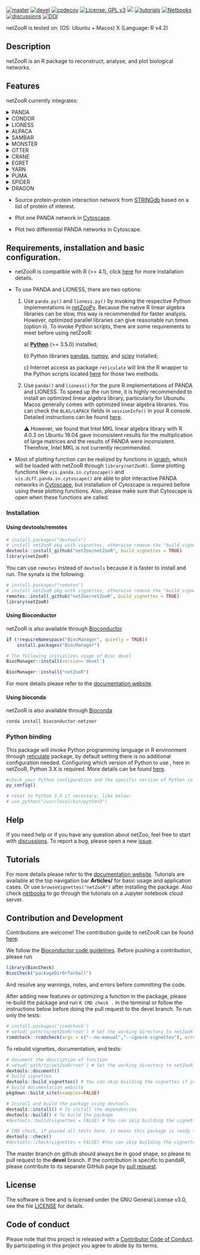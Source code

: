 [![master](https://github.com/netZoo/netZooR/actions/workflows/main.yml/badge.svg?branch=master)](https://github.com/netZoo/netZooR/actions/workflows/main.yml)
[![devel](https://github.com/netZoo/netZooR/actions/workflows/main.yml/badge.svg?branch=devel)](https://github.com/netZoo/netZooR/actions/workflows/main.yml)
[![codecov](https://codecov.io/gh/netZoo/netZooR/branch/devel/graph/badge.svg)](https://codecov.io/gh/netZoo/netZooR)
[![License: GPL v3](https://img.shields.io/badge/License-GPLv3-blue.svg)](https://www.gnu.org/licenses/gpl-3.0)
<a href="https://netzoo.github.io/netZooR/"><img src="https://img.shields.io/badge/docs-passing-green"></a>
[![tutorials](https://img.shields.io/badge/netZooR-tutorials-9cf)](https://github.com/netZoo/netZooR/tree/master/vignettes)
[![Netbooks](https://img.shields.io/badge/netZooR-Netbooks-ff69b4)](http://netbooks.networkmedicine.org/user/marouenbg/notebooks/Welcome_to_netBooks.ipynb?)
[![discussions](https://img.shields.io/badge/netZooR-discussions-orange)](https://github.com/netZoo/netZooR/discussions)
[![DOI](https://zenodo.org/badge/190646802.svg)](https://zenodo.org/badge/latestdoi/190646802)

netZooR is tested on: (OS: Ubuntu + Macos) X (Language: R v4.2)

## Description
netZooR is an R package to reconstruct, analyse, and plot biological networks.

## Features

netZooR currently integrates:

<details>
<summary>PANDA</summary>
<b>PANDA</b> (Passing Attributes between Networks for Data Assimilation) <a href="http://journals.plos.org/plosone/article?id=10.1371/journal.pone.0064832">Glass et al. 2013</a>: PANDA is a method for estimating bipartite gene regulatory networks (GRNs) consisting of two types of nodes: transcription factors (TFs) and genes. An edge between TF $i$ and gene $j$ indicates that gene $j$ is regulated by TF $i$. The edge weight represents the strength of evidence for this regulatory relationship obtained by integrating three types of biological data: gene expression data, protein-protein interaction (PPI) data, and transcription factor binding motif (TFBM) data. PANDA is an iterative approach that begins with a seed GRN estimated from TFBMs and uses message passing between data types to refine the seed network to a final GRN that is consistent with the information contained in gene expression, PPI, and TFBM data. 
</details>

<details>
<summary>CONDOR</summary>
<b>CONDOR</b> (COmplex Network Description Of Regulators) <a href="http://journals.plos.org/ploscompbiol/article?id=10.1371/journal.pcbi.1005033">Platig et al. 2016</a>: CONDOR is a tool for community detection in bipartite networks. Many community detection methods for unipartite networks are based on the concept of maximizing a modularity metric that compares the weight of edges within communities to the weight of edges between communities, prioritizing community assignments with higher values of the former relative to the latter. CONDOR extends this concept to bipartite networks by optimizing a bipartite version of modularity defined by <a href="https://pubmed.ncbi.nlm.nih.gov/18233893/">Barber (2007)</a>. To enable bipartite community detection on large networks such gene regulatory networks, CONDOR uses a fast unipartite modularity maximization method on one of the two unipartite projections of the bipartite network.  In Platig et al. (2016), CONDOR is applied to bipartite networks of single nucleotide polymorphisms (SNPs) and gene expression, where a network edge from a SNP node to a gene node is indicative of an association between the SNP and the gene expression level, commonly known as an expression quantitative trait locus (eQTL). Communities detected with CONDOR contained local hub nodes ("core SNPs") enriched for association with disease, suggesting that functional eQTL relationships are encoded at the community level.
</details>

<details>
<summary>LIONESS</summary>
<b>LIONESS</b> (Linear Interpolation to Obtain Network Estimates for Single Samples) <a href="https://doi.org/10.1016/j.isci.2019.03.021">Kuijjer et al. 2019</a>: LIONESS is a flexible method for single-sample network integration. The machinery behind LIONESS is a leave-one-out approach. To construct a single-sample network for sample $i$, a first network is estimated on the full dataset and a second network is estimated on the dataset with sample $i$ withheld. The single-sample network is then estimated based on the difference between these two networks. Any method that can be used to estimate a network can be used with LIONESS to estimate single-sample networks. Two common use cases are the use of LIONESS to generate single-sample GRNs based on PANDA and the use of LIONESS to generate single-sample Pearson correlation networks.
</details>

<details>
<summary>ALPACA</summary>
<b>ALPACA</b> (ALtered Partitions Across Community Architectures) <a href="https://www.nature.com/articles/s41540-018-0052-5">Padi and Quackenbush 2018</a>: ALPACA is a method for differential network analysis that is based on a novel approach to comparison of network community structures. Comparisons of community structure have typically been accomplished by assessing which nodes switch community membership between networks ("community comparison") or by computing the edge weight differences by subtracting the adjacency matrices of two networks and then performing community detection on the resulting differential network ("edge subtraction"). Both these approaches have important limitations. Community comparison is subject to a resolution limit and cannot detect differences smaller than the average community size in a network. Edge subtraction transfers noise from both of the original networks to the differential network, leading to an imprecise estimator. Moreover, positive and negative edge differences cannot be distinguished in the subsequent community detection performed on the differential network. 

  In contrast to community comparison and edge subtraction, ALPACA compares the community structure of two networks by optimizing a new metric: "differential modularity". In the ALPACA algorithm, one network is defined as the reference network and the second is defined as the perturbed network. The differential modularity metric measures the extent to which edges in a community in the perturbed network differ from those that would be expected by random chance according to a null distribution based on the reference network. Community structure of the perturbed network is determined by maximizing this differential modularity. The resulting communities are "differential modules" that show how the perturbed network differs from the reference network at the community level.
</details>

<details>
<summary>SAMBAR</summary>
<b>SAMBAR</b> (Subtyping Agglomerated Mutations By Annotation Relations) <a href="https://www.nature.com/articles/s41416-018-0109-7">Kuijjer et al.</a>: SAMBAR is a tool for studying cancer subtypes based on patterns of somatic mutations in curated biological pathways. Rather than characterize cancer according to mutations at the gene level, SAMBAR agglomerates mutations within pathways to define a pathway mutation score. To avoid bias based on pathway representation, these pathway mutation scores correct for the number of genes in each pathway as well as the number of times each gene is represented in the universe of pathways. By taking a pathway rather than gene-by-gene lens, SAMBAR both de-sparsifies somatic mutation data and incorporates important prior biological knowledge. Kuijjer et al. (2018) demonstrate that SAMBAR is capable of outperforming other methods for cancer subtyping, producing subtypes with greater between-subtype distances; the authors use SAMBAR for a pan-cancer subtyping analysis that identifies four diverse pan-cancer subtypes linked to distinct molecular processes. 
</details>

<details>
<summary>MONSTER</summary>
<b>MONSTER</b> (Modeling Network State Transitions from Expression and Regulatory data) <a href="https://doi.org/10.1186/s12918-017-0517-y">Schlauch et al.</a>: MONSTER is a method for estimating transitions between network states by modeling the adjacency matrix of one state as a linear transformation of the adjacency matrix of another. Like LIONESS, MONSTER is a flexible method that does not require a particular type of network structure. MONSTER models the perturbation of an initial network A into a perturbed network B according to a matrix product B = AT. T is a transition matrix encoding the changes that map A to B. When A and B are gene regulatory networks, i.e., bipartite networks between TFs and genes, the MONSTER framework leads naturally to the definition of TF involvement as the sum of the off-diagonal weights for a transcription factor $i$ in the transition matrix T. This perspective enables MONSTER to identify differentially involved TFs that contribute to network transitions differently between different conditions. This dimension cannot be captured from a traditional differential expression analysis of TFs, which will not detect TFs that have the same concentration between conditions.
</details>

<details>
<summary>OTTER</summary>
<b>OTTER</b> (Optimization to Estimate Regulation) <a href="https://www.biorxiv.org/content/10.1101/2020.06.23.167999v2.abstract">Weighill et al.</a>: OTTER is a GRN inference method based on the idea that observed biological data (PPI data and gene co-expression data) are projections of a bipartite GRN between TFs and genes. Specifically, PPI data represent the projection of the GRN onto the TF-TF space and gene co-expression data represent the projection of the GRN onto the gene-gene space. OTTER reframes the problem of GRN inference as a problem of relaxed graph matching and finds a GRN that has optimal agreement with the observed PPI and coexpression data. The OTTER objective function is tunable in two ways: first, one can prioritize matching the PPI data or the coexpression data more heavily depending on one's confidence in the data source; second, there is a regularization parameter that can be applied to induce sparsity on the estimated GRN. The OTTER objective function can be solved using spectral decomposition techniques and gradient descent; the latter is shown to be closely related to the PANDA message-passing approach (Glass et al. 2013).
</details>

<details>
<summary>CRANE</summary>
<b>CRANE</b> (Constrained Random Alteration of Network Edges) <a href="https://doi.org/10.3389/fgene.2020.603264">Lim et al.</a>: CRANE is a method for determining statistical significance of structural differences between networks.  Analysis with CRANE is a four-phase process. The first step of CRANE is to estimate two networks: a reference network and a perturbed network. In the same spirit as LIONESS, CRANE is flexible: any network inference method (e.g., correlation, partial correlation, PANDA) can be used at this stage. In the second step, differential features are determined by comparing the reference and perturbed networks. Here, CRANE is again flexible: such differential features could arise from simple measures such as a comparison of node degree or centrality, or from more nuanced techniques such as differential module detection with ALPACA. Third, a large number of constrained random networks are developed based on the network structure of the reference network. By comparing each random network with the original reference network, a set of null differential measures is obtained. Fourth, the observed differential features from step two can be compared with the null distribution from step three to generate empirical p-values. A typical workflow for applying CRANE in NetZooR would involve fitting PANDA networks in step one and using ALPACA to estimate differential modules in step two. 
</details>

<details>
<summary>EGRET</summary>
<b>EGRET</b> (Estimating the Genetic Regulatory effects on TFs) <a href="https://www.genome.org/cgi/doi/10.1101/gr.275107.120">Weighill et al.</a>: EGRET incorporates genetic variants as a fourth data type in the PANDA message-passing framework, enabling the estimation of genotype-specific GRNs. Genetic variants can alter transcription factor binding by affecting the composition of motif sites on the DNA. Not every genetic variant has such an affect; EGRET incorporates only genetic variants which have (1) been shown to be associated with gene expression (expression quantitative trait loci, or eQTL), and (2) are predicted to affect transcription factor binding based on a tool called QBiC (Martin et al. 2019). This information is used in combination with TFBM predictions as input to the PANDA message-passing framework. The resulting EGRET network is a genotype-specific bipartite GRN that is similar to a PANDA network but incorporates the information contained by individual genetic variation.
</details>

<details>
<summary>YARN</summary>
<b>YARN</b> (Yet Another RNa-seq package) <a href="https://bmcbioinformatics.biomedcentral.com/articles/10.1186/s12859-017-1847-x">Paulsson et al.</a>: YARN is a package that combines quality control, gene filtering, and normalization steps to streamline the preprocessing of large-scale, multi-tissue gene expression data from resources such as the Genotype-Tissue Expression (GTEx) project.  Among other steps, YARN uses principal coordinate analysis (PCoA) to determine if samples collected from different sites on the same tissue (for example, transverse and sigmoid colon) can be treated as "transcriptionally indistinguishable" and grouped together to increase power for downstream analyses. Paulsson et al. (2017) demonstrate the use of YARN to develop a pan-cancer RNA-seq dataset for 30,333 genes from 9435 samples across 38 tissues from the GTEx dataset.
</details>

<details>
<summary>PUMA</summary>
<b>PUMA</b> (PANDA Using MicroRNA Associations) <a href="https://www.sciencedirect.com/science/article/pii/S2589004219300872">Kuijjer et al.</a> extends the PANDA framework to model how microRNAs (miRNAs) participate in gene regulatory networks. PUMA networks are bipartite networks that consist of a regulatory layer and a layer of genes being regulated, similar to PANDA networks. While the regulatory layer of PANDA networks consists only of transcription factors (TFs), the regulatory layer of PUMA networks consists of both TFs and miRNAs. A PUMA network is seeded using a combination of input data sources such as motif scans or ChIP-seq data (for TF-gene edges) and an miRNA target prediction tool such as TargetScan or miRanda (for miRNA-gene edges). PUMA uses a message passing framework similar to PANDA to integrate this prior information with gene-gene coexpression and protein-protein interactions to estimate a final regulatory network incorporating miRNAs. Kuijjer and colleagues [7] apply PUMA to 38 GTEx tissues and demonstrate that PUMA can identify important patterns in tissue-specific regulation of genes by miRNA.
</details>

<details>
<summary>SPIDER</summary>
<b>SPIDER</b> (Seeding PANDA Interactions to Derive Epigenetic Regulation) <a href="https://www.nature.com/articles/s41540-021-00208-3">Sonawane et al.</a> extends the PANDA framework by incorporating DNase-Seq data to account for chromatin state for the prediction of TF binding sites. The method consists of processing DNase-Seq data to find open chromatin regions and build a “mask” matrix that is then overlaid on the TF-gene motif network to select binding sites that are available fro TF binding. This method can be applied for various biological contexts such as cell lines and tissues. Sonawane and colleagues have employed their method to model cell- type specific GRNs using DNase-Seq data from ENCODE and showed that integrating epigenetic data in SPIDER networks allows building more accurate networks.
</details>

<details>
<summary>DRAGON</summary>
<b>DRAGON</b> (Determining Regulatory Associations using Graphical models on Omics Networks) <a href="https://arxiv.org/abs/2104.01690">Shutta et al.</a> is a method for estimating multiomic Gaussian graphical models (GGMs, also known as partial correlation networks) that incorporate two different omics data types. DRAGON builds off of the popular covariance shrinkage method of Ledoit and Wolf with an optimization approach that explicitly accounts for the differences in two separate omics "layers" in the shrinkage estimator. The resulting sparse covariance matrix is then inverted to obtain a precision matrix estimate and a corresponding GGM.  Although GGMs assume normally distributed data, DRAGON can be used on any type of continuous data by transforming data to approximate normality prior to network estimation. Currently, DRAGON can be applied to estimate networks with two different types of omics data. Investigators interested in applying DRAGON to more than two types of omics data can consider estimating pairwise networks and "chaining" them together.
</details>

* Source protein-protein interaction network from [STRINGdb](https://string-db.org/) based on a list of protein of interest.

* Plot one PANDA network in [Cytoscape](https://cytoscape.org/).

* Plot two differential PANDA networks in Cytoscape.

## Requirements, installation and basic configuration.

- netZooR is compatible with R (>= 4.1),  click [here](https://www.r-project.org/) for more installation details.

- To use PANDA and LIONESS, there are two options: 

  1. Use `panda.py()` and `lioness.py()` by invoking the respective Python implementations in [netZooPy]((https://github.com/netZoo/netZooPy/tree/netZoo)). Because the native R linear algebra libraries can be slow, this way is recommended for faster analysis. However, optimized parallel libraries can give reasonable run times (option ii). To invoke Python scripts, there are some requirements to meet before using netZooR:

     a) [**Python**](https://www.python.org/downloads/) (>= 3.5.0) installed;

     b) Python libraries [pandas](https://pandas.pydata.org/), [numpy](https://numpy.org/), and [scipy](https://www.scipy.org/) installed;

     c) Internet access as package `reticulate` will link the R wrapper to the Python scripts located [here](https://github.com/netZoo/netZooPy/tree/netZoo) for those two methods.

  2. Use `panda()` and `lioness()` for the pure R implementations of PANDA and LIONESS. To speed up the run time, it is highly recommended to install an optimized linear algebra library, particularly for Ubunutu. Macos generally comes with optimized linear algebra libraries. You can check the `BLAS/LAPACK` fields in `sessionInfo()` in your R console. Detailed instructions can be found [here](https://csantill.github.io/RPerformanceWBLAS/).

     :warning: However, we found that Intel MKL linear algebra library with R 4.0.3 on Ubuntu 18.04 gave inconsistent results for the multiplication of large matrices and the results of PANDA were inconsistent. Therefore, Intel MKL is not currently recommended. 


- Most of plotting function can be realized by functions in [igraph](https://igraph.org/redirect.html), which will be loaded with netZooR through `library(netZooR)`. Some plotting functions like `vis.panda.in.cytoscape()` and `vis.diff.panda.in.cytoscape()` are able to plot interactive PANDA networks in [Cytoscape](https://cytoscape.org/), but installation of Cytoscape is required before using these plotting functions. Also, please make sure that Cytoscape is open when these functions are called.

### Installation

#### Using devtools/remotes

```r
# install.packages("devtools") 
# install netZooR pkg with vignettes, otherwise remove the "build_vignettes = TRUE" argument.
devtools::install_github("netZoo/netZooR", build_vignettes = TRUE)
library(netZooR)
```
You can use `remotes` instead of `devtools` because it is faster to install and run. The synatx is the following:

```r
# install.packages("remotes") 
# install netZooR pkg with vignettes, otherwise remove the "build_vignettes = TRUE" argument.
remotes::install_github("netZoo/netZooR", build_vignettes = TRUE)
library(netZooR)
```

#### Using Bioconductor

netZooR is also available through [Bioconductor](https://bioconductor.org/packages/netZooR)

```r
if (!requireNamespace("BiocManager", quietly = TRUE))
    install.packages("BiocManager")

# The following initializes usage of Bioc devel
BiocManager::install(version='devel')

BiocManager::install("netZooR")
```

For more details please refer to the [documentation website](https://netzoo.github.io/netZooR/).

#### Using bioconda

netZooR is also available through [Bioconda](https://bioconda.github.io/recipes/bioconductor-netzoor/README.html#package-bioconductor-netzoor)

```bash
conda install bioconductor-netzoor
```

### Python binding

This package will invoke Python programming language in R environment through [reticulate](https://rstudio.github.io/reticulate/) package, by default setting there is no additional configuration needed.
Configuring which version of Python to use , here in netZooR, Python 3.X is required. More details can be found [here](https://cran.r-project.org/web/packages/reticulate/vignettes/versions.html).

```r
#check your Python configuration and the specific version of Python in use currently
py_config()

# reset to Python 3.X if necessary, like below:
# use_python("/usr/local/bin/python3")

```

## Help

If you need help or if you have any question about netZoo, feel free to start with [discussions](https://github.com/netZoo/netZooR/discussions).
To report a bug, please open a new [issue](https://github.com/netZoo/netZooR/issues).


## Tutorials
For more details please refer to the [documentation website](https://netzoo.github.io/netZooR/). Tutorials are available at the top navigation bar **Articles/** for basic usage and application cases.
Or use `browseVignettes("netZooR")` after installing the package. Also check [netbooks](http://netbooks.networkmedicine.org) to go through the  tutorials on a Jupyter notebook cloud server.

## Contribution and Development
Contributions are welcome! The contribution guide to netZooR can be found [here](https://netzoo.github.io/contribute/contribute/). 

We follow the [Bioconductor code guidelines](https://bioconductor.org/packages/devel/bioc/vignettes/BiocCheck/inst/doc/BiocCheck.html). Before pushing a contribution, please run

```r
library(BiocCheck)
BiocCheck("packageDirOrTarball")
```
And resolve any warnings, notes, and errors before committing the code.

After adding new features or optimizing a function in the package, please re-build the package and run `R CMD check .` in the terminal or follow the instructions below before doing the pull request to the devel branch.
To run only the tests:
```r
# install.packages('rcmdcheck')
# setwd('path/to/netZooR/root') # Set the working directory to netZooR root
rcmdcheck::rcmdcheck(args = c("--no-manual","--ignore-vignettes"), error_on = "error", build_args="--no-build-vignettes")
```
To rebuild vignettes, documentation, and tests:
```r
# document the description of function
# setwd('path/to/netZooR/root') # Set the working directory to netZooR root
devtools::document()
# build vignettes
devtools::build_vignettes() # You can skip building the vignettes if you are not contributing a vignette
# build documentation website
pkgdown::build_site(examples=FALSE)

# Install and build the package using devtools
devtools::install() # To install the dependencies
devtools::build() # To build the package
#devtools::build(vignettes = FALSE) # You can skip building the vignettes if you are not contributing a vignette

# CMD check, if passed all tests here, it means this package is ready to pull request to the devel branch. Otherwise, fix the bug before pulling request.
devtools::check()
#devtools::check(vignettes = FALSE) #You can skip building the vignettes if you are not contributing a vignette
```

The master branch on github should always be in good shape, so please to pull request to the **devel** branch.
If the contribution is specific to pandaR, please contribute to its separate GitHub page by [pull request](https://github.com/jnpaulson/pandaR). 

## License
The software is free and is licensed under the GNU General License v3.0, see the file [LICENSE](LICENSE) for details.

## Code of conduct
Please note that this project is released with a [Contributor Code of Conduct](CONDUCT.md). By participating in this project you agree to abide by its terms.

